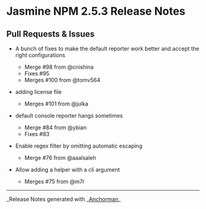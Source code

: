 # Jasmine NPM 2.5.3 Release Notes

## Pull Requests & Issues

- A bunch of fixes to make the default reporter work better and accept the right configurations

  - Merge #98 from @cnishina
  - Fixes #95
  - Merges #100 from @tomv564

- adding license file

  - Merges #101 from @julka

- default console reporter hangs sometimes

  - Merge #84 from @ybian
  - Fixes #83

- Enable regex filter by omitting automatic escaping

  - Merge #76 from @aaalsaleh

- Allow adding a helper with a cli argument
  - Merges #75 from @m7r

---

_Release Notes generated with _[Anchorman](http://github.com/infews/anchorman)\_
